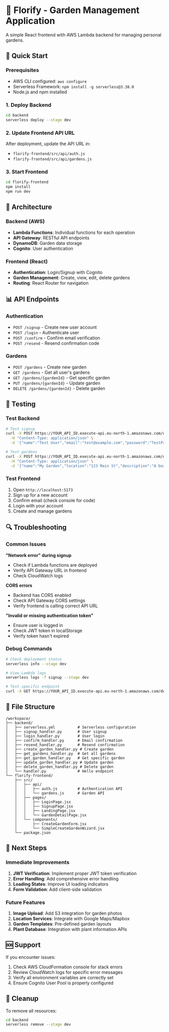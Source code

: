 # 🌱 Florify - Garden Management Application

A simple React frontend with AWS Lambda backend for managing personal gardens.

## 🚀 Quick Start

### Prerequisites
- AWS CLI configured: `aws configure`
- Serverless Framework: `npm install -g serverless@3.38.0`
- Node.js and npm installed

### 1. Deploy Backend
```bash
cd backend
serverless deploy --stage dev
```

### 2. Update Frontend API URL
After deployment, update the API URL in:
- `florify-frontend/src/api/auth.js`
- `florify-frontend/src/api/gardens.js`

### 3. Start Frontend
```bash
cd florify-frontend
npm install
npm run dev
```

## 🔧 Architecture

### Backend (AWS)
- **Lambda Functions**: Individual functions for each operation
- **API Gateway**: RESTful API endpoints
- **DynamoDB**: Garden data storage
- **Cognito**: User authentication

### Frontend (React)
- **Authentication**: Login/Signup with Cognito
- **Garden Management**: Create, view, edit, delete gardens
- **Routing**: React Router for navigation

## 📊 API Endpoints

### Authentication
- `POST /signup` - Create new user account
- `POST /login` - Authenticate user
- `POST /confirm` - Confirm email verification
- `POST /resend` - Resend confirmation code

### Gardens
- `POST /gardens` - Create new garden
- `GET /gardens` - Get all user's gardens
- `GET /gardens/{gardenId}` - Get specific garden
- `PUT /gardens/{gardenId}` - Update garden
- `DELETE /gardens/{gardenId}` - Delete garden

## 🧪 Testing

### Test Backend
```bash
# Test signup
curl -X POST https://YOUR_API_ID.execute-api.eu-north-1.amazonaws.com/dev/signup \
  -H "Content-Type: application/json" \
  -d '{"name":"Test User","email":"test@example.com","password":"TestPass123!"}'

# Test gardens
curl -X POST https://YOUR_API_ID.execute-api.eu-north-1.amazonaws.com/dev/gardens \
  -H "Content-Type: application/json" \
  -d '{"name":"My Garden","location":"123 Main St","description":"A beautiful garden"}'
```

### Test Frontend
1. Open `http://localhost:5173`
2. Sign up for a new account
3. Confirm email (check console for code)
4. Login with your account
5. Create and manage gardens

## 🔍 Troubleshooting

### Common Issues

**"Network error" during signup**
- Check if Lambda functions are deployed
- Verify API Gateway URL in frontend
- Check CloudWatch logs

**CORS errors**
- Backend has CORS enabled
- Check API Gateway CORS settings
- Verify frontend is calling correct API URL

**"Invalid or missing authentication token"**
- Ensure user is logged in
- Check JWT token in localStorage
- Verify token hasn't expired

### Debug Commands
```bash
# Check deployment status
serverless info --stage dev

# View Lambda logs
serverless logs -f signup --stage dev

# Test specific endpoint
curl -X GET https://YOUR_API_ID.execute-api.eu-north-1.amazonaws.com/dev/hello
```

## 📁 File Structure
```
/workspace/
├── backend/
│   ├── serverless.yml          # Serverless configuration
│   ├── signup_handler.py       # User signup
│   ├── login_handler.py        # User login
│   ├── confirm_handler.py      # Email confirmation
│   ├── resend_handler.py       # Resend confirmation
│   ├── create_garden_handler.py # Create garden
│   ├── get_gardens_handler.py  # Get all gardens
│   ├── get_garden_handler.py   # Get specific garden
│   ├── update_garden_handler.py # Update garden
│   ├── delete_garden_handler.py # Delete garden
│   └── handler.py              # Hello endpoint
└── florify-frontend/
    ├── src/
    │   ├── api/
    │   │   ├── auth.js         # Authentication API
    │   │   └── gardens.js      # Garden API
    │   ├── pages/
    │   │   ├── LoginPage.jsx
    │   │   ├── SignupPage.jsx
    │   │   ├── LandingPage.jsx
    │   │   └── GardenDetailPage.jsx
    │   └── components/
    │       ├── CreateGardenForm.jsx
    │       └── SimpleCreateGardenWizard.jsx
    └── package.json
```

## 🚀 Next Steps

### Immediate Improvements
1. **JWT Verification**: Implement proper JWT token verification
2. **Error Handling**: Add comprehensive error handling
3. **Loading States**: Improve UI loading indicators
4. **Form Validation**: Add client-side validation

### Future Features
1. **Image Upload**: Add S3 integration for garden photos
2. **Location Services**: Integrate with Google Maps/Mapbox
3. **Garden Templates**: Pre-defined garden layouts
4. **Plant Database**: Integration with plant information APIs

## 🆘 Support

If you encounter issues:
1. Check AWS CloudFormation console for stack errors
2. Review CloudWatch logs for specific error messages
3. Verify all environment variables are correctly set
4. Ensure Cognito User Pool is properly configured

## 🧹 Cleanup

To remove all resources:
```bash
cd backend
serverless remove --stage dev
```